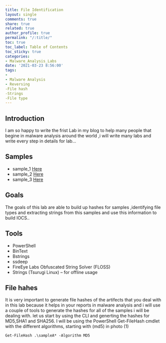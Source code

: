```yaml
---
title: File Identification 
layout: single
comments: true
share: true
related: true
author_profile: true
permalink: "/:title/"
toc: true
toc_label: Table of Contents
toc_sticky: true
categories:
- Malware_Analysis_Labs 
date: '2021-03-23 8:56:00'
tags:
- 
- Malware Analysis  
- Reversing
-File hash
-Strings
-File type 
---
```


## Introduction
I am so happy to write the frist Lab in my blog to help 
many people that begine in malware analysis around the world 
,i will write many labs and write every step in details
for lab...
<!-- more -->
## Samples 
* sample_1 [Here](https://app.any.run/tasks/328bfbaf-dd18-4460-a49d-ed842213be64/)
* sample_2 [Here](https://app.any.run/tasks/4157c52f-2a63-4a1c-a318-d39650b2e6f4/#)
* sample_3 [Here](https://app.any.run/tasks/e99a8b84-f618-4fcf-81ec-b952ea5335f3/#)
## Goals 
The goals of this lab are able to build up hashes for samples ,identifying file types and extracting strings 
from this samples and use this information to build IOCS..
## Tools 
* PowerShell
* BinText
* Bstrings
* ssdeep
* FireEye Labs Obfuscated String Solver (FLOSS)
* Strings (Tsurugi Linux) – for offline usage
## File hahes 
It is very important to generate file hashes of the artifects that you deal with in this lab 
because it helps in your reports in malware analysis and i will use a couple of tools to generate
the hashes for all of the samples i will be dealing with.
let us start by using the CLI and generting the hashes for MD5,SHA1 and SHA256.
I will be using the PowerShell Get-FileHash cmdlet with the different algorithms, starting with (md5) in photo (1)

`Get-FileHash .\sampleA* -Algorithm MD5`




